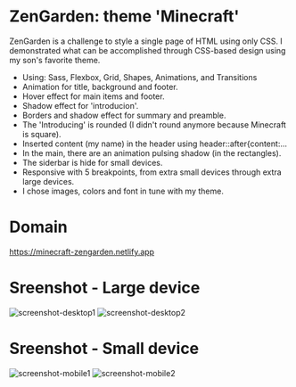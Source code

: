 # ZenGarden: theme 'Minecraft'
ZenGarden is a challenge to style a single page of HTML using only CSS.
I demonstrated what can be accomplished through CSS-based design using my son's favorite theme.
 * Using: Sass, Flexbox, Grid, Shapes, Animations, and Transitions
 * Animation for title, background and footer.
 * Hover effect for main items and footer.
 * Shadow effect for 'introducion'.
 * Borders and shadow effect for summary and preamble.
 * The 'Introducing' is rounded (I didn't round anymore because Minecraft is square).
 * Inserted content (my name) in the header using header::after{content:...
 * In the main, there are an animation pulsing shadow (in the rectangles).
 * The siderbar is hide for small devices.
 * Responsive with 5 breakpoints, from extra small devices through extra large devices.
 * I chose images, colors and font in tune with my theme.

# Domain
https://minecraft-zengarden.netlify.app


# Sreenshot - Large device 
![screenshot-desktop1](https://user-images.githubusercontent.com/94578866/229313876-b6031739-3dda-405a-b55f-3792a9dc0684.jpg)
![screenshot-desktop2](https://user-images.githubusercontent.com/94578866/229313879-b50f6c9d-2eae-4636-a2a4-1e21e6781ba9.jpg)

# Sreenshot - Small device
![screenshot-mobile1](https://user-images.githubusercontent.com/94578866/229313926-5eda4fa4-99c6-481d-aafd-c629ea0cab55.jpg)
![screenshot-mobile2](https://user-images.githubusercontent.com/94578866/229313929-f89a4e82-ab09-446a-b18f-3ba921d2990c.JPG)
